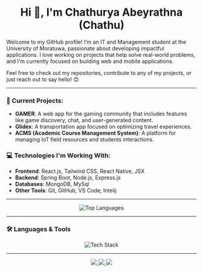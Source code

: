 <!-- Header -->
<h1 align="center">Hi 👋, I'm Chathurya Abeyrathna (Chathu)</h1> 

Welcome to my GitHub profile! I’m an IT and Management student at the University of Moratuwa, passionate about developing impactful applications. I love working on projects that help solve real-world problems, and I'm currently focused on building web and mobile applications. 

Feel free to check out my repositories, contribute to any of my projects, or just reach out to say hello! 😊

---

### 🚀 Current Projects:
- **GAMER**: A web app for the gaming community that includes features like game discovery, chat, and user-generated content.
- **Glidex**: A transportation app focused on optimizing travel experiences.
- **ACMS (Academic Course Management System)**: A platform for managing IoT field resources and students interactions.

### 💻 Technologies I'm Working With:
- **Frontend**: React.js, Tailwind CSS, React Native, JSX
- **Backend**: Spring Boot, Node.js, Express.js
- **Databases**: MongoDB, MySql
- **Other Tools**: Git, GitHub, VS Code, Intelij 

---

<!-- Most Used Languages -->
<p align="center">
  <img src="https://github-readme-stats.vercel.app/api/top-langs?username=chathuabeyrathna&show_icons=true&theme=radical&layout=compact" alt="Top Languages" />
</p>

---

<!-- Languages & Tools -->
### 🛠️ Languages & Tools
<p align="center">
  <img src="https://skillicons.dev/icons?i=html,css,js,react,nodejs,mongodb,java,spring,python,git,figma,tailwind,aws,gcp,postman" alt="Tech Stack" />
</p>

---

<!-- Contact & Social Links -->
<p align="center">
  <a href="https://www.linkedin.com/in/chathurya-abeyrathna-0888b9286/" target="_blank">
    <img src="https://img.shields.io/badge/-LinkedIn-0077B5?style=for-the-badge&logo=linkedin&logoColor=white" />
  </a>
  <a href="https://medium.com/@mrcdabey" target="_blank">
    <img src="https://img.shields.io/badge/-Medium-000000?style=for-the-badge&logo=medium&logoColor=white" />
  </a>
  <a href="https://www.hackerrank.com/profile/chathuabeyrathn1" target="_blank">
    <img src="https://img.shields.io/badge/-HackerRank-32CD32?style=for-the-badge&logo=hackerrank&logoColor=white" />
  </a>
</p>



